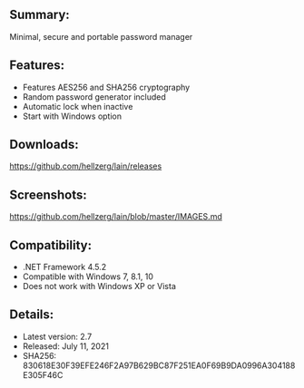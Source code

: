 ## Summary: ##

Minimal, secure and portable password manager

## Features: ##

* Features AES256 and SHA256 cryptography
* Random password generator included
* Automatic lock when inactive
* Start with Windows option

## Downloads: ##
https://github.com/hellzerg/lain/releases

## Screenshots: ##
https://github.com/hellzerg/lain/blob/master/IMAGES.md

## Compatibility: ##

* .NET Framework 4.5.2
* Compatible with Windows 7, 8.1, 10
* Does not work with Windows XP or Vista

## Details: ##

* Latest version: 2.7
* Released: July 11, 2021
* SHA256: 830618E30F39EFE246F2A97B629BC87F251EA0F69B9DA0996A304188E305F46C
